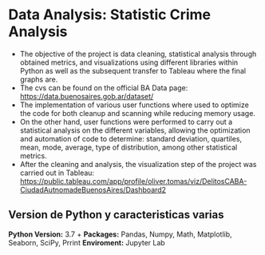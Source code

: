 # Data Analysis: Statistic Crime Analysis

* The objective of the project is data cleaning, statistical analysis through obtained metrics, and visualizations using different libraries within Python as well as the subsequent transfer to Tableau where the final graphs are.
* The cvs can be found on the official BA Data page: https://data.buenosaires.gob.ar/dataset/
* The implementation of various user functions where used to optimize the code for both cleanup and scanning while reducing memory usage.
* On the other hand, user functions were performed to carry out a statistical analysis on the different variables, allowing the optimization and automation of code to determine: standard deviation, quartiles, mean, mode, average, type of distribution, among other statistical metrics.
* After the cleaning and analysis, the visualization step of the project was carried out in Tableau: https://public.tableau.com/app/profile/oliver.tomas/viz/DelitosCABA-CiudadAutnomadeBuenosAires/Dashboard2

## Version de Python y caracteristicas varias
**Python Version:** 3.7 +
**Packages:** Pandas, Numpy, Math, Matplotlib, Seaborn, SciPy, Prrint
**Enviroment:** Jupyter Lab



